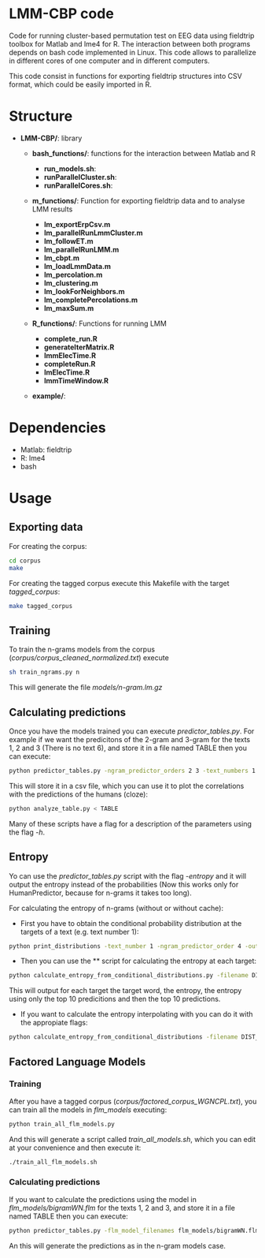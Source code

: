 # LMM-CBP code

Code for running cluster-based permutation test on EEG data using fieldtrip toolbox for Matlab and lme4 for R. The interaction between both programs depends on bash code implemented in Linux. This code allows to parallelize in different cores of one computer and in different computers.

This code consist in functions for exporting fieldtrip structures into CSV format, which could be easily imported in R.

# Structure

- **LMM-CBP/**: library
  - **bash_functions/**: functions for the interaction between Matlab and R
    - **run_models.sh**: 
    - **runParallelCluster.sh**: 
    - **runParallelCores.sh**: 

  - **m_functions/**: Function for exporting fieldtrip data and to analyse LMM results
    - **lm_exportErpCsv.m**
    - **lm_parallelRunLmmCluster.m**
    - **lm_followET.m**
    - **lm_parallelRunLMM.m**
    - **lm_cbpt.m**
    - **lm_loadLmmData.m**
    - **lm_percolation.m**
    - **lm_clustering.m**
    - **lm_lookForNeighbors.m**
    - **lm_completePercolations.m**
    - **lm_maxSum.m**

  - **R_functions/**: Functions for running LMM
    - **complete_run.R**
    - **generateIterMatrix.R**
    - **lmmElecTime.R**
    - **completeRun.R**
    - **lmElecTime.R**
    - **lmmTimeWindow.R**
 
  - **example/**: 



# Dependencies

- Matlab: fieldtrip
- R: lme4
- bash

# Usage

## Exporting data

For creating the corpus:
```bash
cd corpus
make
```

For creating the tagged corpus execute this Makefile with the target *tagged_corpus*: 
```bash
make tagged_corpus
```

## Training

To train the n-grams models from the corpus (*corpus/corpus_cleaned_normalized.txt*) execute

```bash
sh train_ngrams.py n
```

This will generate the file *models/n-gram.lm.gz* 

## Calculating predictions

Once you have the models trained you can execute *predictor_tables.py*. For example if we want the predicitons of the 2-gram and 3-gram for the texts 1, 2 and 3 (There is no text 6), and store it in a file named TABLE then you can execute:

```bash
python predictor_tables.py -ngram_predictor_orders 2 3 -text_numbers 1 2 3 -fileout TABLE
```

This will store it in a csv file, which you can use it to plot the correlations with the predictions of the humans (cloze):

```bash
python analyze_table.py < TABLE
```

Many of these scripts have a flag for a description of the parameters using the flag *-h*.

## Entropy

Yo can use the *predictor_tables.py* script with the flag *-entropy* and it will output the entropy instead of the probabilities (Now this works only for HumanPredictor, because for n-grams it takes too long).

For calculating the entropy of n-grams (without or without cache):

- First you have to obtain the conditional probability distribution at the targets of a text (e.g. text number 1):

```bash
python print_distributions -text_number 1 -ngram_predictor_order 4 -output_filename DIST_4gram_text1
```

- Then you can use the ** script for calculating the entropy at each target:

```bash
python calculate_entropy_from_conditional_distributions.py -filename DIST_4gram_text1
```

This will output for each target the target word, the entropy, the entropy using only the top 10 predicitions and then the top 10 predictions.

- If you want to calculate the entropy interpolating with you can do it with the appropiate flags:

```bash
python calculate_entropy_from_conditional_distributions -filename DIST_4gram_text1 -calculate_with_cache -cache_text_number 1 -cache_lambda 0.22
```

## Factored Language Models

### Training

After you have a tagged corpus (*corpus/factored_corpus_WGNCPL.txt*), you can train all the models in *flm_models* executing:

```bash
python train_all_flm_models.py
```

And this will generate a script called *train_all_models.sh*, which you can edit at your convenience and then execute it:

```bash
./train_all_flm_models.sh
```

### Calculating predictions

If you want to calculate the predictions using the model in *flm_models/bigramWN.flm* for the texts 1, 2 and 3, and store it in a file named TABLE then you can execute:

```bash
python predictor_tables.py -flm_model_filenames flm_models/bigramWN.flm text_numbers 1 2 3 > TABLE
```

An this will generate the predictions as in the n-gram models case.
